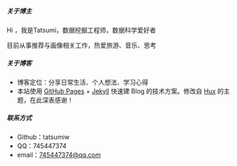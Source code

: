 ##### 关于博主

Hi ，我是Tatsumi，数据挖掘工程师，数据科学爱好者

目前从事推荐与画像相关工作，热爱旅游、音乐、思考


##### 关于博客

- 博客定位：分享日常生活、个人想法、学习心得
- 本站使用 [GitHub Pages](https://pages.github.com/) + [Jekyll](http://jekyllrb.com/) 快速建 Blog 的技术方案。修改自 [Hux](http://huangxuan.me/) 的主题，在此深表感谢！

##### 联系方式

- Github：tatsumiw
- QQ：745447374
- email：745447374@qq.com